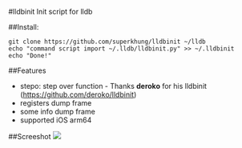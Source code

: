 #lldbinit
Init script for lldb

##Install: 
```
git clone https://github.com/superkhung/lldbinit ~/lldb
echo "command script import ~/.lldb/lldbinit.py" >> ~/.lldbinit
echo "Done!"
```

##Features
* stepo: step over function - Thanks **deroko** for his lldbinit (https://github.com/deroko/lldbinit)
* registers dump frame
* some info dump frame
* supported iOS arm64

##Screeshot
![](http://i.imgur.com/3eoRyiy.png)
